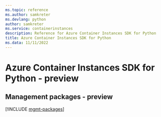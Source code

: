 ```yaml
---
ms.topic: reference
ms.author: samkreter
ms.devlang: python
author: samkreter
ms.service: containerinstances
description: Reference for Azure Container Instances SDK for Python
title: Azure Container Instances SDK for Python
ms.data: 11/11/2022
---
```

# Azure Container Instances SDK for Python - preview

## Management packages - preview
[!INCLUDE [mgmt-packages](container-instances-mgmt-index.md)]